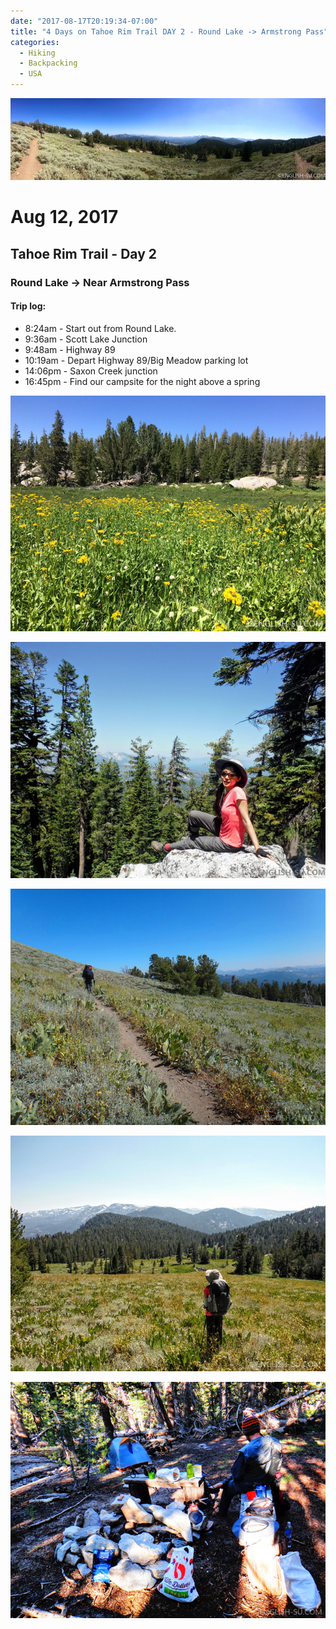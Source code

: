 ```yaml
---
date: "2017-08-17T20:19:34-07:00"
title: "4 Days on Tahoe Rim Trail DAY 2 - Round Lake -> Armstrong Pass"
categories:
  - Hiking
  - Backpacking
  - USA
---
```

![Tahoe Rim Trail DAY 2 - Round Lake -> Armstrong Pass](/img/2017/trtday2f.jpg)
# Aug 12, 2017
## Tahoe Rim Trail - Day 2
### Round Lake -> Near Armstrong Pass

#### Trip log:
* 8:24am - Start out from Round Lake.
* 9:36am - Scott Lake Junction
* 9:48am - Highway 89
* 10:19am - Depart Highway 89/Big Meadow parking lot
* 14:06pm - Saxon Creek junction
* 16:45pm - Find our campsite for the night above a spring

![Tahoe Rim Trail DAY 2 - Round Lake -> Armstrong Pass](/img/2017/trtday2a.jpg)

<!--more-->

![Tahoe Rim Trail DAY 2 - Round Lake -> Armstrong Pass](/img/2017/trtday2b.jpg)

![Tahoe Rim Trail DAY 2 - Round Lake -> Armstrong Pass](/img/2017/trtday2c.jpg)

![Tahoe Rim Trail DAY 2 - Round Lake -> Armstrong Pass](/img/2017/trtday2d.jpg)

![Tahoe Rim Trail DAY 2 - Round Lake -> Armstrong Pass](/img/2017/trtday2e.jpg)
